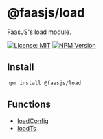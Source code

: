 # @faasjs/load

FaasJS's load module.

[![License: MIT](https://img.shields.io/npm/l/@faasjs/load.svg)](https://github.com/faasjs/faasjs/blob/main/packages/faasjs/load/LICENSE)
[![NPM Version](https://img.shields.io/npm/v/@faasjs/load.svg)](https://www.npmjs.com/package/@faasjs/load)

## Install

```sh
npm install @faasjs/load
```

## Functions

- [loadConfig](functions/loadConfig.md)
- [loadTs](functions/loadTs.md)
